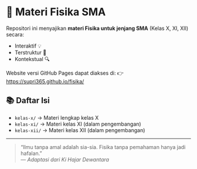 # 📘 Materi Fisika SMA

Repositori ini menyajikan **materi Fisika untuk jenjang SMA** (Kelas X, XI, XII) secara:
- Interaktif 💡
- Terstruktur 📂
- Kontekstual 🔍

Website versi GitHub Pages dapat diakses di:
👉 https://supri365.github.io/fisika/

## 📚 Daftar Isi
- `kelas-x/` → Materi lengkap kelas X
- `kelas-xi/` → Materi kelas XI (dalam pengembangan)
- `kelas-xii/` → Materi kelas XII (dalam pengembangan)

---

> “Ilmu tanpa amal adalah sia-sia. Fisika tanpa pemahaman hanya jadi hafalan.”  
> — *Adaptasi dari Ki Hajar Dewantara*
